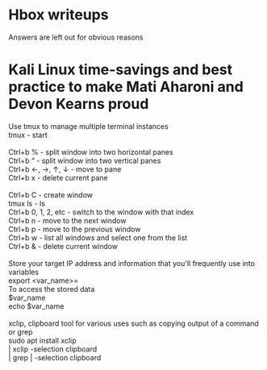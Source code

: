 # Hbox writeups
Answers are left out for obvious reasons <br>

# Kali Linux time-savings and best practice to make Mati Aharoni and Devon Kearns proud  
Use tmux to manage multiple terminal instances <br>
tmux		- start <br>
<br>
Ctrl+b %	- split window into two horizontal panes <br>
Ctrl+b “	- split window into two vertical panes <br>
Ctrl+b ←, →, ↑, ↓	- move to pane <br>
Ctrl+b x	- delete current pane <br>
<br>
Ctrl+b C	- create window <br>
tmux ls		- ls <br>
Ctrl+b 0, 1, 2, etc	- switch to the window with that index <br>
Ctrl+b n 	- move to the next window <br>
Ctrl+b p	- move to the previous window <br>
Ctrl+b w 	- list all windows and select one from the list <br>
Ctrl+b &	- delete current window <br>
<br>
Store your target IP address and information that you'll frequently use into variables <br>
export <var_name>=<store> <br>
To access the stored data <br>
$var_name <br>
echo $var_name <br>
<br>
xclip, clipboard tool for various uses such as copying output of a command or grep <br>
sudo apt install xclip <br>
<command> | xclip -selection clipboard <br>
<command> | grep <word> | -selection clipboard <br>
